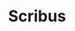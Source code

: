 ---
title: "Scribus"

info: "A free and open source desktop publishing (DTP) application, designed for layout, typesetting, and preparation of files for professional-quality image-setting equipment"

image: "https://upload.wikimedia.org/wikipedia/commons/8/85/Scribus_logo.svg"

status: "Active"

website: ["https://www.scribus.net/"]

get_it:
  - ["Authentic", "https://www.scribus.net/downloads/stable-branch/"]

description: |
  Scribus is an Open Source program that brings professional page layout to Linux, BSD UNIX, Solaris, OpenIndiana, GNU/Hurd, Mac OS X, OS/2 Warp 4, eComStation, and Windows desktops with a combination of press-ready output and new approaches to page design.
  
  Underneath a modern and user-friendly interface, Scribus supports professional [desktop publishing](/search#desktop_publishing) features, such as color separations, CMYK and spot colors, ICC color management, and versatile PDF creation.
  
  Books about Scribus are available in several languages, including an official manual for v1.3, published through FLES Books in 2009.
  
  [Blog](https://rants.scribus.net/) I [Forum](http://forums.scribus.net/) I [News](https://www.scribus.net/category/news/) I [Wiki](https://wiki.scribus.net/canvas/Scribus) I [Video Tutorials](https://wiki.scribus.net/canvas/Scribus_Video_Tutorials) I [Get Stated](https://wiki.scribus.net/canvas/Get_Started_with_Scribus) I [Docs](https://wiki.scribus.net/canvas/Help:TOC) I [Mailing list](http://lists.scribus.net/mailman/listinfo) I [FAQ](https://wiki.scribus.net/canvas/Category:FAQ) I [IRC](https://webchat.freenode.net/?channels=scribus)

sysreq:
  -
    min: "Windows 2000 SP4, Windows XP, Vista or 7"
    recm: ""
  -
    min: "512MB RAM"
    recm: "1 to 2GB RAM for mac"
  -
    min: "Pentium III – 750MHz processor for Windows | PowerPC or Intel-based processor for mac"
    recm: "Dual Core Intel processors for mac"
  -
    min: "Ghostscript 8.7+ for Windows | Ghostscript 8.6+ for mac"
    recm: ""

developer: ["The Scribus Team"]

initial_release: "21 June 2003"

repository: ["https://sourceforge.net/p/scribus/trunk/ci/master/tree/"]

written_in: ["C++", "Qt"]

platform:
  - dskp:
      - ["Windows", "o"]
      - ["Linux", "o"]
      - ["macOS", "o"]
      - ["Unix(like)", "o"]

categories: ["Desktop Publishing"]

license: ["GPL v2 or later"]

social:
  - name: "Wikipedia"
    url: "https://en.wikipedia.org/wiki/Scribus"

source:
  description: ["https://sourceforge.net/projects/scribus/", "https://wiki.scribus.net/canvas/Books", "https://web.archive.org/web/20100106230447/http://www.flesbooks.com/scribus1.3manual/"]
  developer: ["https://wiki.scribus.net/canvas/Help:About_Scribus_Copyright"]
  initial_release: ["https://wiki.scribus.net/canvas/Help:About_Releases", "https://en.wikipedia.org/wiki/Scribus"]
  written_in: ["https://www.scribus.net/contribute/"]
  platform:
    - dskp: ["https://www.scribus.net/downloads/stable-branch/"]
  sysreq: ["https://wiki.scribus.net/canvas/Official:Windows", "https://wiki.scribus.net/canvas/Official:MacOS_Readme"]
  license: ["https://wiki.scribus.net/canvas/Help:About_Scribus_Copyright"]
  rating:
    - ["techradar", "e", "https://www.techradar.com/reviews/scribus"]
    - ["SourceForge", "u", "https://sourceforge.net/projects/scribus/reviews"]
    - ["G2CROWD", "u", "https://www.g2crowd.com/products/scribus/reviews"]
    - ["CNET", "u", "https://download.cnet.com/Scribus/3000-6675_4-10655204.html"]
    - ["CNET", "e", "https://download.cnet.com/Scribus/3000-6675_4-10655204.html"]
  status: ["https://wiki.scribus.net/canvas/Announcements", "https://sourceforge.net/p/scribus/activity/?page=0&limit=100#5c16e3f7ee24ca0774041f9f"]

rating:
  - name: "TechRadar"
    rate: [4.5, 5]
  - name: "SourceForge"
    rate: [4.7, 5]
    num: 143
  - name: "G2CROWD"
    rate: [4.1, 5]
    num: 16
  - name: "CNET"
    rate: [3.2, 5]
    num: 36
  - name: "CNET"
    rate: [3.5, 5]

---